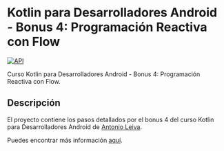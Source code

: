 # Kotlin para Desarrolladores Android - Bonus 4: Programación Reactiva con Flow

[![API](https://img.shields.io/badge/API-23%2B-brightgreen.svg?style=flat)](https://android-arsenal.com/api?level=23)

Curso Kotlin para Desarrolladores Android - Bonus 4: Programación Reactiva con Flow.

## Descripción

El proyecto contiene los pasos detallados por el bonus 4 del curso Kotlin para Desarrolladores Android de [Antonio Leiva](https://github.com/antoniolg).

Puedes encontrar más información [aquí](https://devexperto.com/curso-kotlin-online).